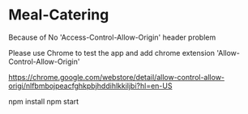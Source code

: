 # Meal-Catering

Because of No 'Access-Control-Allow-Origin' header problem 

Please use Chrome to test the app and add chrome extension 'Allow-Control-Allow-Origin'

https://chrome.google.com/webstore/detail/allow-control-allow-origi/nlfbmbojpeacfghkpbjhddihlkkiljbi?hl=en-US

npm install 
npm start